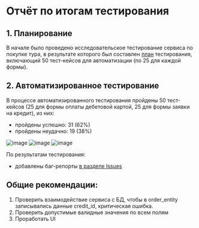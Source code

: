 # Отчёт по итогам тестирования

## 1. Планирование
В начале было проведено исследовательское тестирование сервиса по покупке тура, в результате которого был составлен [план](https://github.com/pachimar1/qa.diplom/blob/main/documents/Plan.md) тестирования, включающий 50 тест-кейсов для автоматизации (по 25 для каждой формы).

## 2. Автоматизированное тестирование

В процессе автоматизированного тестирования пройдены 50 тест-кейсов (25 для формы оплаты дебетовой картой, 25 для формы заявки на кредит), из них:

- пройдены успешно: 31 (62%)
- пройдены неудачно: 19 (38%)

![image](https://github.com/pachimar1/qa.diplom/assets/125981726/e8b460ac-dfa8-4e0d-ae5d-0d00e592099f)
![image](https://github.com/pachimar1/qa.diplom/assets/125981726/eb3ad5a6-7862-47c5-a60f-2e9bc4973009)
![image](https://github.com/pachimar1/qa.diplom/assets/125981726/71c6657b-bd1d-4b8b-81da-8c4ee6c36a3e)


По результатам тестирования:

- добавлены баг-репорты [в разделе Issues ](https://github.com/pachimar1/qa.diplom/issues)

## Общие рекомендации:

1. Проверить взаимодействие сервиса с БД, чтобы в order_entity записывались данные credit_id, критическая ошибка.
2. Проверить допустимые валидные значения по всем полям
3. Проработать UI
